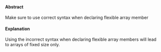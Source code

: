 #### Abstract
Make sure to use correct syntax when declaring flexible array member

#### Explanation
Using the incorrect syntax when declaring flexible array members will
lead to arrays of fixed size only.